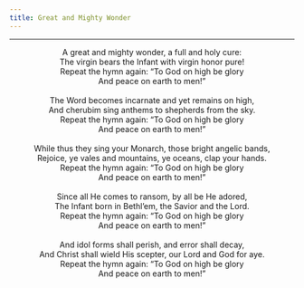 ```yaml
---
title: Great and Mighty Wonder
---
```


---
<center>
A great and mighty wonder, a full and holy cure:<br/>
The virgin bears the Infant with virgin honor pure!<br/>
Repeat the hymn again: “To God on high be glory<br/>
And peace on earth to men!”<br/>
<br/>
The Word becomes incarnate and yet remains on high,<br/>
And cherubim sing anthems to shepherds from the sky.<br/>
Repeat the hymn again: “To God on high be glory<br/>
And peace on earth to men!”<br/>
<br/>
While thus they sing your Monarch, those bright angelic bands,<br/>
Rejoice, ye vales and mountains, ye oceans, clap your hands.<br/>
Repeat the hymn again: “To God on high be glory<br/>
And peace on earth to men!”<br/>
<br/>
Since all He comes to ransom, by all be He adored,<br/>
The Infant born in Bethl’em, the Savior and the Lord.<br/>
Repeat the hymn again: “To God on high be glory<br/>
And peace on earth to men!”<br/>
<br/>
And idol forms shall perish, and error shall decay,<br/>
And Christ shall wield His scepter, our Lord and God for aye.<br/>
Repeat the hymn again: “To God on high be glory<br/>
And peace on earth to men!”
</center>